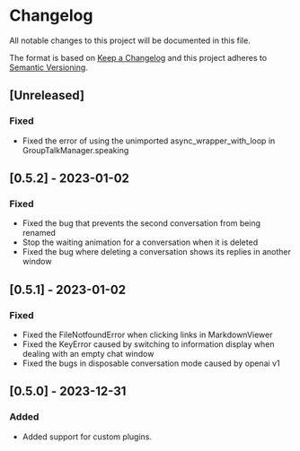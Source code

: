 # Changelog

All notable changes to this project will be documented in this file.

The format is based on [Keep a Changelog](http://keepachangelog.com/)
and this project adheres to [Semantic Versioning](http://semver.org/).

## [Unreleased]

### Fixed

- Fixed the error of using the unimported async_wrapper_with_loop in GroupTalkManager.speaking

## [0.5.2] - 2023-01-02

### Fixed

- Fixed the bug that prevents the second conversation from being renamed
- Stop the waiting animation for a conversation when it is deleted
- Fixed the bug where deleting a conversation shows its replies in another window

## [0.5.1] - 2023-01-02

### Fixed

- Fixed the FileNotfoundError when clicking links in MarkdownViewer
- Fixed the KeyError caused by switching to information display when dealing with an empty chat window
- Fixed the bugs in disposable conversation mode caused by openai v1

## [0.5.0] - 2023-12-31

### Added

- Added support for custom plugins.
